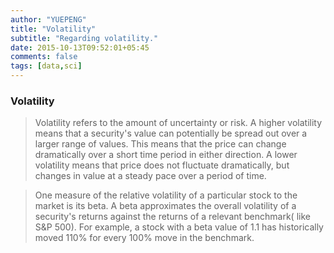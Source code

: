```yaml
---
author: "YUEPENG"
title: "Volatility"
subtitle: "Regarding volatility."
date: 2015-10-13T09:52:01+05:45
comments: false
tags: [data,sci]
---
```


### Volatility

> Volatility refers to the amount of uncertainty or risk. A higher volatility means that a security's value can potentially be spread out over a larger range of values. This means that the price can change dramatically over a short time period in either direction. A lower volatility means that price does not fluctuate dramatically, but changes in value at a steady pace over a period of time.

> One measure of the relative volatility of a particular stock to the market is its beta. A beta approximates the overall volatility of a security's returns against the returns of a relevant benchmark( like S&P 500). For example, a stock with a beta
value of 1.1 has historically moved 110% for every 100% move in the benchmark.








